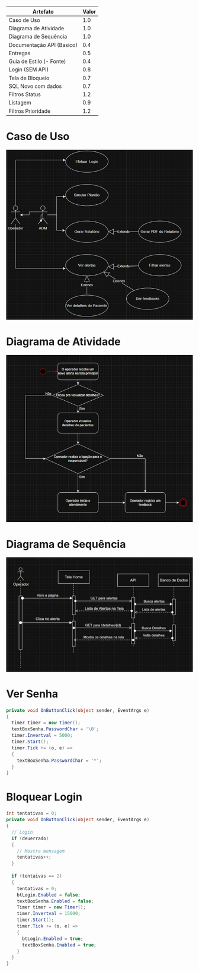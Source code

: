 | Artefato                 | Valor |
|--------------------------|-------|
| Caso de Uso              | 1.0   |
| Diagrama de Atividade    | 1.0   |
| Diagrama de Sequência    | 1.0   |
| Documentação API (Basico)| 0.4   |
| Entregas                 | 0.5   |
| Guia de Estilo (- Fonte) | 0.4   |
| Login (SEM API)          | 0.8   |
| Tela de Bloqueio         | 0.7   |
| SQL Novo com dados       | 0.7   |
| Filtros Status           | 1.2   |
| Listagem                 | 0.9   |
| Filtros Prioridade       | 1.2   |

# Caso de Uso

<img src="../imgs/caso-de-uso.png" />

# Diagrama de Atividade

<img src="../imgs/diagrama-de-atividade.png" />

# Diagrama de Sequência

<img src="../imgs/diagrama-de-sequencia.png" />

# Ver Senha

```cs
private void OnButtonClick(object sender, EventArgs e)
{
  Timer timer = new Timer();
  textBoxSenha.PasswordChar = '\0';
  timer.Invertval = 5000;
  timer.Start();
  timer.Tick += (o, e) =>
  {
    textBoxSenha.PasswordChar = '*';
  }
} 
```


# Bloquear Login

```cs
int tentativas = 0;
private void OnButtonClick(object sender, EventArgs e)
{
  // Login
  if (deuerrado)
  {
    // Mostra mensagem
    tentativas++;
  }

  if (tentaivas == 2)
  {
    tentativas = 0;
    btLogin.Enabled = false;
    textBoxSenha.Enabled = false;
    Timer timer = new Timer();
    timer.Invertval = 15000;
    timer.Start();
    timer.Tick += (o, e) =>
    {
      btLogin.Enabled = true;
      textBoxSenha.Enabled = true;
    }
  }
} 
```
